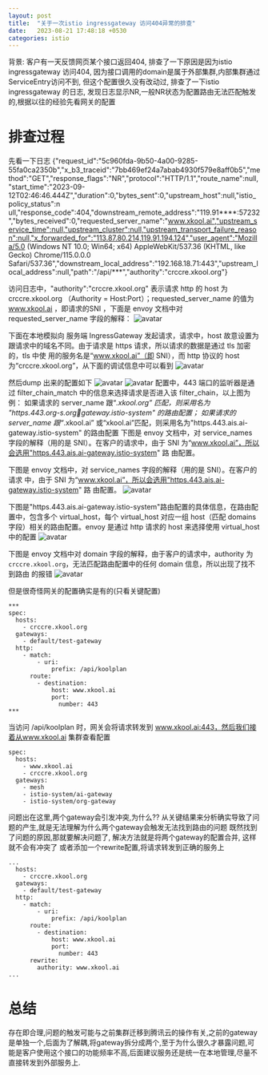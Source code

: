 ```yaml
---
layout: post
title:  "关于一次istio ingressgateway 访问404异常的排查"
date:   2023-08-21 17:48:18 +0530
categories: istio
---
```

背景: 客户有一天反馈网页某个接口返回404, 排查了一下原因是因为istio ingressgateway 访问404, 因为接口调用的domain是属于外部集群,内部集群通过ServiceEntry访问不到, 但这个配置很久没有改动过, 排查了一下istio ingressgateway 的日志, 发现日志显示NR,一般NR状态为配置路由无法匹配触发的,根据以往的经验先看网关的配置



# 排查过程
先看一下日志
{"request_id":"5c960fda-9b50-4a00-9285-55fa0ca2350b","x_b3_traceid":"7bb469ef24a7abab4930f579e8aff0b5","method":"GET","response_flags":"NR","protocol":"HTTP/1.1","route_name":null,"start_time":"2023-09-12T02:46:46.444Z","duration":0,"bytes_sent":0,"upstream_host":null,"istio_policy_status":n
ull,"response_code":404,"downstream_remote_address":"119.91****:57232","bytes_received":0,"requested_server_name":"www.xkool.ai","upstream_service_time":null,"upstream_cluster":null,"upstream_transport_failure_reason":null,"x_forwarded_for":"113.87.80.214,119.91.194.124","user_agent":"Mozilla/5.0 (Windows NT 10.0; Win64; x64) AppleWebKit/537.36 (KHTML, like Gecko) Chrome/115.0.0.0 
Safari/537.36","downstream_local_address":"192.168.18.71:443","upstream_local_address":null,"path":"/api/***","authority":"crccre.xkool.org"}

访问日志中，"authority":"crccre.xkool.org" 表示请求 http 的 host 为 crccre.xkool.org （Authority = Host:Port）；requested_server_name 的值为 www.xkool.ai ，即请求的SNI ，下面是 envoy 文档中对 requested_server_name 字段的解释：
![avatar](/assets/images/istio/server_name.png)

下面在本地模拟向 服务端 IngressGateway 发起请求，请求中，host 故意设置为跟请求中的域名不同。由于请求是 https 请求，所以请求的数据是通过 tls 加密的，tls 中使
用的服务名是“www.xkool.ai”（即 SNI），而 http 协议的 host 为“crccre.xkool.org”，从下面的调试信息中可以看到
![avatar](/assets/images/istio/test.png)

然后dump 出来的配置如下
![avatar](/assets/images/istio/config_dump1.png)
![avatar](/assets/images/istio/config_dump2.png)
配置中，443 端口的监听器是通过 filter_chain_match 中的信息来选择请求是否进入该
filter_chain，以上图为例：
如果请求的 server_name 跟“*.xkool.org” 匹配，则采用名为 "https.443.org-s.org￾gateway.istio-system" 的路由配置；
如果请求的 server_name 跟“*.xkool.ai” 或“xkool.ai”匹配，则采用名为"https.443.ais.ai-gateway.istio-system" 的路由配置
下图是 envoy 文档中，对 service_names 字段的解释（用的是 SNI）。在客户的请求中，由于 SNI 为“www.xkool.ai”，所以会选用"https.443.ais.ai-gateway.istio-system" 路
由配置。

下图是 envoy 文档中，对 service_names 字段的解释（用的是 SNI）。在客户的请求
中，由于 SNI 为“www.xkool.ai”，所以会选用"https.443.ais.ai-gateway.istio-system" 路
由配置。
![avatar](/assets/images/istio/envoy.png)

下图是"https.443.ais.ai-gateway.istio-system"路由配置的具体信息，在路由配置中，包含多个 virtual_host，每个 virtual_host 对应一组 host（匹配 domains 字段）相关的路由配置。envoy 是通过 http 请求的 host 来选择使用 virtual_host 中的配置
![avatar](/assets/images/istio/xkool-ai.png)


下图是 envoy 文档中对 domain 字段的解释，由于客户的请求中，authority 为`crccre.xkool.org`，无法匹配路由配置中的任何 domain 信息，所以出现了找不到路由
的报错
![avatar](/assets/images/istio/istio-domain.png)


但是很奇怪网关的配置确实是有的(只看关键配置)
```
***
spec:
  hosts:
    - crccre.xkool.org
  gateways:
    - default/test-gateway
  http:
    - match:
        - uri:
            prefix: /api/koolplan
      route:
        - destination:
            host: www.xkool.ai
            port:
              number: 443
***
```

当访问 /api/koolplan 时，网关会将请求转发到 www.xkool.ai:443，然后我们接着从www.xkool.ai 集群查看配置

```
spec:
  hosts:
    - www.xkool.ai
    - crccre.xkool.org
  gateways:
    - mesh
    - istio-system/ai-gateway
    - istio-system/org-gateway
```
问题出在这里,两个gateway会引发冲突,为什么??
从关键结果来分析确实导致了问题的产生,就是无法理解为什么两个gateway会触发无法找到路由的问题
既然找到了问题的原因,那就要解决问题了, 解决方法就是将两个gateway的配置合并, 这样就不会有冲突了
或者添加一个rewrite配置,将请求转发到正确的服务上
```
...
  hosts:
    - crccre.xkool.org
  gateways:
    - default/test-gateway
  http:
    - match:
        - uri:
            prefix: /api/koolplan
      route:
        - destination:
            host: www.xkool.ai
            port:
              number: 443
      rewrite:
        authority: www.xkool.ai
...
```

# 总结
存在即合理,问题的触发可能与之前集群迁移到腾讯云的操作有关,之前的gateway是单独一个,后面为了解耦,将gateway拆分成两个,至于为什么很久才暴露问题,可能是客户使用这个接口的功能频率不高,后面建议服务还是统一在本地管理,尽量不直接转发到外部服务上.